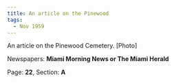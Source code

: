 ```yaml
---  
title: An article on the Pinewood  
tags:  
  - Nov 1959  
---  
```

  
An article on the Pinewood Cemetery. [Photo]  
  
Newspapers: **Miami Morning News or The Miami Herald**  
  
Page: **22**, Section: **A** 
